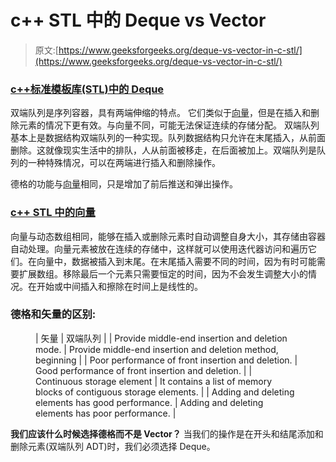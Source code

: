 # c++ STL 中的 Deque vs Vector

> 原文:[https://www.geeksforgeeks.org/deque-vs-vector-in-c-stl/](https://www.geeksforgeeks.org/deque-vs-vector-in-c-stl/)

### [c++标准模板库(STL)中的 Deque](https://www.geeksforgeeks.org/deque-cpp-stl/)

双端队列是序列容器，具有两端伸缩的特点。
它们类似于[向量](https://www.geeksforgeeks.org/vector-in-cpp-stl/)，但是在插入和删除元素的情况下更有效。与向量不同，可能无法保证连续的存储分配。
双端队列基本上是数据结构双端队列的一种实现。队列数据结构只允许在末尾插入，从前面删除。这就像现实生活中的排队，人从前面被移走，在后面被加上。双端队列是队列的一种特殊情况，可以在两端进行插入和删除操作。

德格的功能与[向量](https://www.geeksforgeeks.org/vector-in-cpp-stl/)相同，只是增加了前后推送和弹出操作。

### [c++ STL 中的向量](https://www.geeksforgeeks.org/vector-in-cpp-stl/)

向量与动态数组相同，能够在插入或删除元素时自动调整自身大小，其存储由容器自动处理。向量元素被放在连续的存储中，这样就可以使用迭代器访问和遍历它们。在向量中，数据被插入到末尾。在末尾插入需要不同的时间，因为有时可能需要扩展数组。移除最后一个元素只需要恒定的时间，因为不会发生调整大小的情况。在开始或中间插入和擦除在时间上是线性的。

### 德格和矢量的区别:

<figure class="table">

| 矢量 | 双端队列 |
| Provide middle-end insertion and deletion mode. | Provide middle-end insertion and deletion method, beginning |
| Poor performance of front insertion and deletion. | Good performance of front insertion and deletion. |
| Continuous storage element | It contains a list of memory blocks of contiguous storage elements. |
| Adding and deleting elements has good performance. | Adding and deleting elements has poor performance. |

</figure>

**我们应该什么时候选择德格而不是 Vector？**
当我们的操作是在开头和结尾添加和删除元素(双端队列 ADT)时，我们必须选择 Deque。
